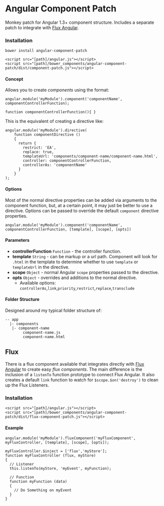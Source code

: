 # Angular Component Patch
Monkey patch for Angular 1.3+ component structure. Includes a separate patch to integrate with [Flux Angular](https://github.com/christianalfoni/flux-angular).

### Installation
`bower install angular-component-patch`

```
<script src="[path]/angular.js"></script>
<script src="[path]/bower_components/angular-component-patch/dist/component-patch.js"></script>
```

#### Concept
Allows you to create *components* using the format:
```
angular.module('myModule').component('componentName', componentControllerFunction);

function componentControllerFunction(){ }
```

This is the equivalent of creating a directive like:
```
angular.module('myModule').directive(
    function componentDirective ()
    {
      return {
        restrict: 'EA',
        replace: true,
        templateUrl: 'components/component-name/component-name.html',
        controller: componentControllerFunction,
        controllerAs: 'componentName'
      }
    }
);
```

#### Options
Most of the normal directive properties can be added via arguments to the component function, but, at a certain point, it may just be better to use a directive. Options can be passed to override the default `component` directive properties.

```
angular.module('myModule').component('componentName', componentControllerFunction, [template], [scope], [opts])
```
#### Parameters
* **controllerFunction** `Function` - the controller function.
* **template** `String` - can be markup or a url path. Component will look for `.html` in the template to determine whether to use `template` or `templateUrl` in the directive.
* **scope** `Object` - normal Angular `scope` properties passed to the directive.
* **opts** `Object` - overrides and additions to the normal directive. 
  * Available options: `controllerAs`,`link`,`priority`,`restrict`,`replace`,`transclude` 

#### Folder Structure
Designed around my typical folder structure of:
```
-- app
  |- components
   |- component-name
        component-name.js
        component-name.html
```

## Flux
There is a flux component available that integrates directly with [Flux Angular](https://github.com/christianalfoni/flux-angular) to create easy *flux components*. The main difference is the inclusion of a `listenTo` function prototype to connect Flux Angular. It also creates a default `link` function to watch for `$scope.$on('destroy')` to clean up the Flux Listeners.

### Installation
```
<script src="[path]/angular.js"></script>
<script src="[path]/bower_components/angular-component-patch/dist/flux-component-patch.js"></script>
```

#### Example
```
angular.module('myModule').fluxComponent('myFluxComponent', myFluxController, [template], [scope], [opts]);

myFluxController.$inject = ['flux','myStore'];
function myFluxController (flux, myStore)
{
  // Listener
  this.listenTo(myStore, 'myEvent', myFunction);
  
  // Function
  function myFunction (data)
  {
    // Do Something on myEvent
  }
}
```
